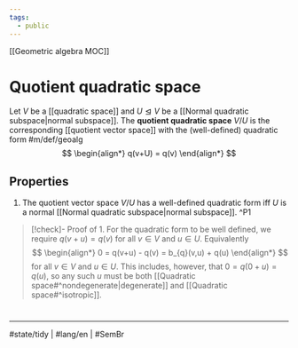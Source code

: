 ```yaml
---
tags:
  - public
---
```

[[Geometric algebra MOC]]
# Quotient quadratic space

Let $V$ be a [[quadratic space]] and $U \trianglelefteq V$ be a [[Normal quadratic subspace|normal subspace]].
The **quotient quadratic space** $V / U$ is the corresponding [[quotient vector space]] with the (well-defined) quadratic form #m/def/geoalg 
$$
\begin{align*}
q(v+U) = q(v)
\end{align*}
$$

## Properties

1. The quotient vector space $V / U$ has a well-defined quadratic form iff $U$ is a normal [[Normal quadratic subspace|normal subspace]]. ^P1

> [!check]- Proof of 1.
> For the quadratic form to be well defined, we require $q(v+u)=q(v)$ for all $v \in V$ and $u \in U$.
> Equivalently
> $$
> \begin{align*}
> 0 = q(v+u) - q(v) = b_{q}(v,u) + q(u) 
> \end{align*}
> $$
> for all $v \in V$ and $u \in U$.
> This includes, however, that $0 = q(0+u) = q(u)$,
> so any such $u$ must be both [[Quadratic space#^nondegenerate|degenerate]] and [[Quadratic space#^isotropic]]. <span class="QED"/>

#
---
#state/tidy | #lang/en | #SemBr
